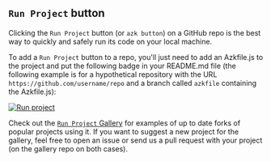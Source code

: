 ## `Run Project` button

Clicking the `Run Project` button (or `azk button`) on a GitHub repo is the best way to quickly and safely run its code on your local machine. 

To add a `Run Project` button to a repo, you'll just need to add an Azkfile.js to the project and put the following badge in your README.md file (the following example is for a hypothetical repository with the URL `https://github.com/username/repo` and a branch called `azkfile` containing the Azkfile.js):

[![Run project](https://s3-sa-east-1.amazonaws.com/assets.azk.io/azk-button.png)](http://run-stage.azk.io/start/?repo=username/repo&ref=azkfile)

Check out the [`Run Project` Gallery](https://github.com/azk-button/gallery/) for examples of up to date forks of popular projects using it. If you want to suggest a new project for the gallery, feel free to open an issue or send us a pull request with your project (on the gallery repo on both cases).
